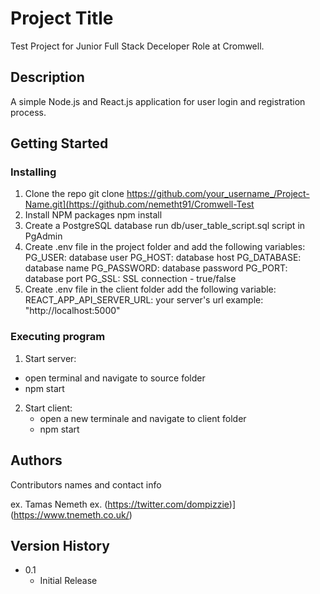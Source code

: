 # Project Title

Test Project for Junior Full Stack Deceloper Role at Cromwell.

## Description

A simple Node.js and React.js application for user login and registration process.

## Getting Started

### Installing

1. Clone the repo
   git clone https://github.com/your_username_/Project-Name.git](https://github.com/nemetht91/Cromwell-Test
2. Install NPM packages
   npm install
3. Create a PostgreSQL database
   run db/user_table_script.sql script in PgAdmin
4. Create .env file in the project folder and add the following variables:
   PG_USER: database user
   PG_HOST: database host
   PG_DATABASE: database name
   PG_PASSWORD: database password
   PG_PORT: database port
   PG_SSL: SSL connection - true/false
6. Create .env file in the client folder add the following variable:
   REACT_APP_API_SERVER_URL: your server's url example: "http://localhost:5000"

### Executing program

1. Start server:
  - open terminal and navigate to source folder
  - npm start
2. Start client:
   - open a new terminale and navigate to client folder
   - npm start

## Authors

Contributors names and contact info

ex. Tamas Nemeth
ex. (https://twitter.com/dompizzie)](https://www.tnemeth.co.uk/)

## Version History

* 0.1
    * Initial Release

